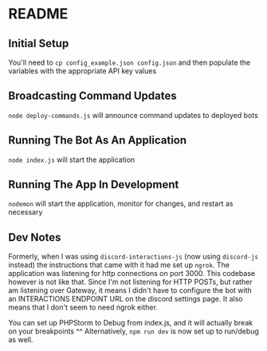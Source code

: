 # README

## Initial Setup
You'll need to ```cp config_example.json config.json``` and then populate the variables with the appropriate API key values

## Broadcasting Command Updates
```node deploy-commands.js``` will announce command updates to deployed bots

## Running The Bot As An Application
```node index.js``` will start the application

## Running The App In Development
```nodemon``` will start the application, monitor for changes, and restart as necessary

## Dev Notes
Formerly, when I was using `discord-interactions-js` (now using `discord-js` instead) the instructions that came with it had me set up `ngrok`.  The application was listening for http connections on port 3000.
This codebase however is not like that.  Since I'm not listening for HTTP POSTs, but rather am listening over Gateway, it means I didn't have to configure the bot with an INTERACTIONS ENDPOINT URL on the discord settings page.
It also means that I don't seem to need ngrok either.

You can set up PHPStorm to Debug from index.js, and it will actually break on your breakpoints
^^ Alternatively, `npm run dev` is now set up to run/debug as well.